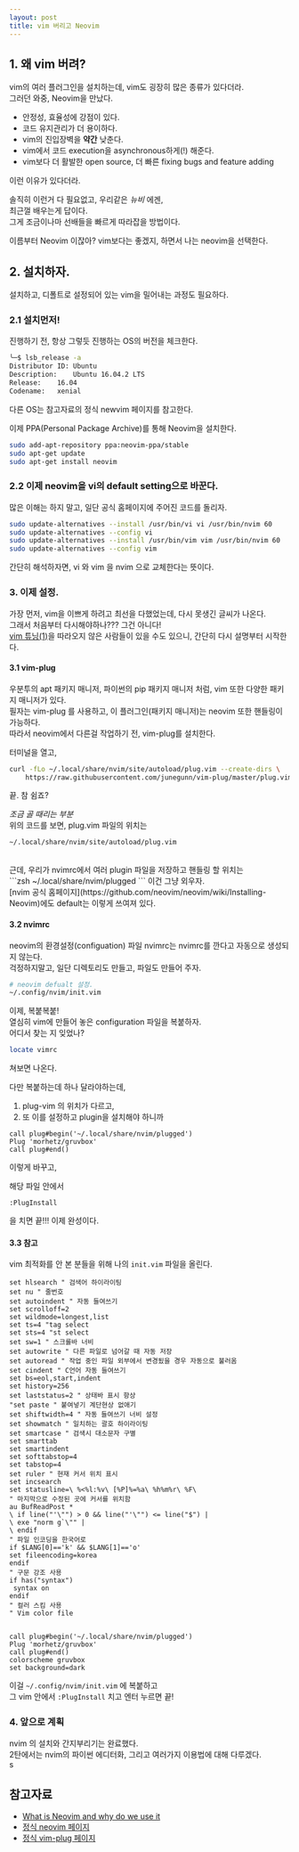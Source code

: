 ```yaml
---
layout: post
title: vim 버리고 Neovim
---
```


## 1. 왜 vim 버려?
vim의 여러 플러그인을 설치하는데, vim도 굉장히 많은 종류가 있다더라. <br>
그러던 와중, Neovim을 만났다. <br>
* 안정성, 효율성에 강점이 있다.
* 코드 유지관리가 더 용이하다.
* vim의 진입장벽을 **약간** 낮춘다.
* vim에서 코드 execution을 asynchronous하게(!) 해준다.
* vim보다 더 활발한 open source, 더 빠른 fixing bugs and feature adding

이런 이유가 있다더라. <br>

솔직히 이런거 다 필요없고, 우리같은 *뉴비* 에겐, <br>
최근껄 배우는게 답이다. <br>
그게 조금이나마 선배들을 빠르게 따라잡을 방법이다. <br>

이름부터 Neovim 이잖아? vim보다는 좋겠지, 하면서 나는 neovim을 선택한다.

## 2. 설치하자.
설치하고, 디폴트로 설정되어 있는 vim을 밀어내는 과정도 필요하다. <br>

### 2.1 설치먼저! <br>

진행하기 전, 항상 그렇듯 진행하는 OS의 버전을 체크한다. <br>
```zsh
╰─$ lsb_release -a                                                                             
Distributor ID:	Ubuntu
Description:	Ubuntu 16.04.2 LTS
Release:	16.04
Codename:	xenial
```
다른 OS는 참고자료의 정식 newvim 페이지를 참고한다. <br>

이제 PPA(Personal Package Archive)를 통해 Neovim을 설치한다.
```zsh
sudo add-apt-repository ppa:neovim-ppa/stable
sudo apt-get update
sudo apt-get install neovim
```

### 2.2 이제 neovim을 vi의 default setting으로 바꾼다.
많은 이해는 하지 말고, 일단 공식 홈페이지에 주어진 코드를 돌리자.
```zsh
sudo update-alternatives --install /usr/bin/vi vi /usr/bin/nvim 60
sudo update-alternatives --config vi
sudo update-alternatives --install /usr/bin/vim vim /usr/bin/nvim 60
sudo update-alternatives --config vim
```
간단히 해석하자면, vi 와 vim 을 nvim 으로 교체한다는 뜻이다. <br>

### 3. 이제 설정.
가장 먼저, vim을 이쁘게 하려고 최선을 다했었는데, 다시 못생긴 글씨가 나온다. <br>
그래서 처음부터 다시해야하나??? 그건 아니다! <br>
[vim 튜닝(1)](https://skdy33.github.io/2017/10/03/vi_tuning_1/)을 따라오지 않은 사람들이 있을 수도 있으니, 간단히 다시 설명부터 시작한다. <br>

#### 3.1 vim-plug
우분투의 apt 패키지 매니저, 파이썬의 pip 패키지 매니저 처럼, vim 또한 다양한 패키지 매니저가 있다. <br>
필자는 vim-plug 를 사용하고, 이 플러그인(패키지 매니저)는 neovim 또한 핸들링이 가능하다. <br>
따라서 neovim에서 다른걸 작업하기 전, vim-plug를 설치한다. <br>

터미널을 열고,
```zsh
curl -fLo ~/.local/share/nvim/site/autoload/plug.vim --create-dirs \
    https://raw.githubusercontent.com/junegunn/vim-plug/master/plug.vim
```
끝. 참 쉼죠? <br>

*조금 골 때리는 부분* <br>
위의 코드를 보면, plug.vim 파일의 위치는 <br>
```zsh
~/.local/share/nvim/site/autoload/plug.vim
```
<br>
근데, 우리가 nvimrc에서 여러 plugin 파일을 저장하고 핸들링 할 위치는 <br>
```zsh
~/.local/share/nvim/plugged
```
이건 그냥 외우자. <br>
[nvim 공식 홈페이지](https://github.com/neovim/neovim/wiki/Installing-Neovim)에도 default는 이렇게 쓰여져 있다. <br>

#### 3.2 nvimrc
neovim의 환경설정(configuation) 파일 nvimrc는 nvimrc를 깐다고 자동으로 생성되지 않는다. <br>
걱정하지말고, 일단 디렉토리도 만들고, 파일도 만들어 주자. <br>
```zsh
# neovim defualt 설정.
~/.config/nvim/init.vim
```
이제, 복붙복붙! <br>
열심히 vim에 만들어 놓은 configuration 파일을 복붙하자. <br>
어디서 찾는 지 잊었나? <br>
```zsh
locate vimrc
```
쳐보면 나온다. <br>

다만 복붙하는데 하나 달라야하는데,
1. plug-vim 의 위치가 다르고,
2. 또 이를 설정하고 plugin을 설치해야 하니까

```vim
call plug#begin('~/.local/share/nvim/plugged')                                                   
Plug 'morhetz/gruvbox'                                                                           
call plug#end()
```
이렇게 바꾸고, <br>

해당 파일 안에서
```vim
:PlugInstall
```
을 치면 끝!!! 이제 완성이다.

#### 3.3 참고
vim 최적화를 안 본 분들을 위해 나의 ```init.vim``` 파일을 올린다. <br>
```vim
set hlsearch " 검색어 하이라이팅                                                                     
set nu " 줄번호                                                                                      
set autoindent " 자동 들여쓰기                                                                       
set scrolloff=2                                                                                      
set wildmode=longest,list                                                                            
set ts=4 "tag select                                                                                 
set sts=4 "st select                                                                                 
set sw=1 " 스크롤바 너비                                                                             
set autowrite " 다른 파일로 넘어갈 때 자동 저장                                                      
set autoread " 작업 중인 파일 외부에서 변경됬을 경우 자동으로 불러옴                                 
set cindent " C언어 자동 들여쓰기                                                                    
set bs=eol,start,indent                                                                              
set history=256                                                                                      
set laststatus=2 " 상태바 표시 항상                                                                  
"set paste " 붙여넣기 계단현상 없애기                                                                
set shiftwidth=4 " 자동 들여쓰기 너비 설정                                                           
set showmatch " 일치하는 괄호 하이라이팅                                                             
set smartcase " 검색시 대소문자 구별                                                                 
set smarttab                                                                                         
set smartindent                                                                                      
set softtabstop=4                                                                                    
set tabstop=4                                                                                        
set ruler " 현재 커서 위치 표시                                                                      
set incsearch                                                                                        
set statusline=\ %<%l:%v\ [%P]%=%a\ %h%m%r\ %F\                                                      
" 마지막으로 수정된 곳에 커서를 위치함                                                               
au BufReadPost *                                                                                     
\ if line("'\"") > 0 && line("'\"") <= line("$") |                                                   
\ exe "norm g`\"" |                                                                                  
\ endif                                                                                              
" 파일 인코딩을 한국어로                                                                             
if $LANG[0]=='k' && $LANG[1]=='o'                                                                    
set fileencoding=korea                                                                               
endif                                                                                                
" 구문 강조 사용                                                                                     
if has("syntax")                                                                                     
 syntax on                                                                                           
endif                                                                                                
" 컬러 스킴 사용                                                                                     
" Vim color file                                                                                     


call plug#begin('~/.local/share/nvim/plugged')                                                       
Plug 'morhetz/gruvbox'                                                                               
call plug#end()                                                                                      
colorscheme gruvbox                                                                                  
set background=dark
```
이걸 ```~/.config/nvim/init.vim``` 에 복붙하고 <br>
그 vim 안에서 ```:PlugInstall``` 치고 엔터 누르면 끝! <br>

### 4. 앞으로 계획
nvim 의 설치와 간지부리기는 완료했다. <br>
2탄에서는 nvim의 파이썬 에디터화, 그리고 여러가지 이용법에 대해 다루겠다. <br>
s

## 참고자료
* [What is Neovim and why do we use it](1https://vi.stackexchange.com/questions/34/what-is-neovim-how-is-it-different-from-vim-and-why-should-i-care)
* [정식 neovim 페이지](https://github.com/neovim/neovim/wiki/Installing-Neovim)
* [정식 vim-plug 페이지](https://github.com/junegunn/vim-plug)
